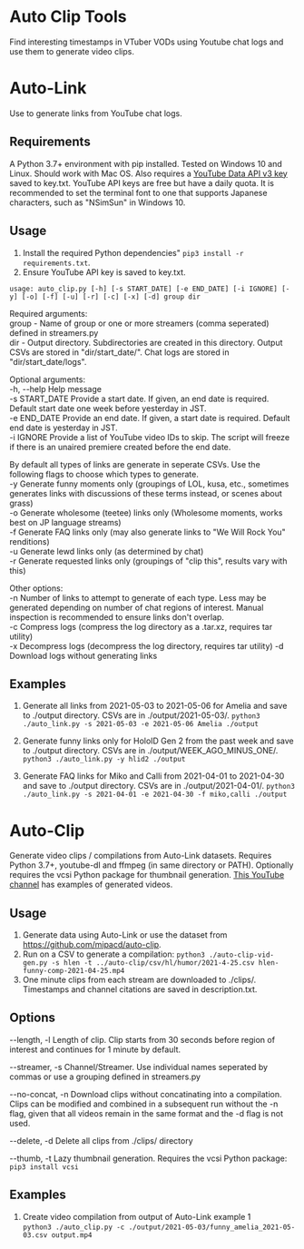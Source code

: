 # Auto Clip Tools

Find interesting timestamps in VTuber VODs using Youtube chat logs and use them to generate video clips.  

# Auto-Link

Use to generate links from YouTube chat logs.

## Requirements
A Python 3.7+ environment with pip installed. Tested on Windows 10 and Linux. Should work with Mac OS.
 Also requires a [YouTube Data API v3 key](https://developers.google.com/youtube/registering_an_application) saved to key.txt. YouTube API keys are free but have a daily quota.
 It is recommended to set the terminal font to one that supports Japanese characters, such as "NSimSun" in Windows 10.  

## Usage
1. Install the required Python dependencies" `pip3 install -r requirements.txt`.  
2. Ensure YouTube API key is saved to key.txt.  

`usage: auto_clip.py [-h] [-s START_DATE] [-e END_DATE] [-i IGNORE] [-y] [-o] [-f] [-u] [-r] [-c] [-x] [-d] group dir`  

Required arguments:  
group - Name of group or one or more streamers (comma seperated) defined in streamers.py  
dir - Output directory. Subdirectories are created in this directory. Output CSVs are stored in "dir/start_date/". Chat logs are stored in "dir/start_date/logs".  

Optional arguments:  
-h, --help Help message  
-s START_DATE Provide a start date. If given, an end date is required. Default start date one week before yesterday in JST.  
-e END_DATE Provide an end date. If given, a start date is required. Default end date is yesterday in JST.  
-i IGNORE Provide a list of YouTube video IDs to skip. The script will freeze if there is an unaired premiere created before the end date.  

By default all types of links are generate in seperate CSVs. Use the following flags to choose which types to generate.  
-y Generate funny moments only (groupings of LOL, kusa, etc., sometimes generates links with discussions of these terms instead, or scenes about grass)  
-o Generate wholesome (teetee) links only (Wholesome moments, works best on JP language streams)  
-f Generate FAQ links only (may also generate links to "We Will Rock You" renditions)  
-u Generate lewd links only (as determined by chat)  
-r Generate requested links only (groupings of "clip this", results vary with this)

Other options:  
-n Number of links to attempt to generate of each type. Less may be generated depending on number of chat regions of interest. Manual inspection is recommended to ensure links don't overlap.  
-c Compress logs (compress the log directory as a .tar.xz, requires tar utility)  
-x Decompress logs (decompress the log directory, requires tar utility)
-d Download logs without generating links

## Examples

1. Generate all links from 2021-05-03 to 2021-05-06 for Amelia and save to ./output directory. CSVs are in ./output/2021-05-03/.
`python3 ./auto_link.py -s 2021-05-03 -e 2021-05-06 Amelia ./output`

2. Generate funny links only for HoloID Gen 2 from the past week and save to ./output directory. CSVs are in ./output/WEEK_AGO_MINUS_ONE/.
`python3 ./auto_link.py -y hlid2 ./output`

3. Generate FAQ links for Miko and Calli from 2021-04-01 to 2021-04-30 and save to ./output directory. CSVs are in ./output/2021-04-01/.
`python3 ./auto_link.py -s 2021-04-01 -e 2021-04-30 -f miko,calli ./output`


# Auto-Clip
Generate video clips / compilations from Auto-Link datasets. Requires Python 3.7+, youtube-dl and ffmpeg (in same directory or PATH).
Optionally requires the vcsi Python package for thumbnail generation. [This YouTube channel](https://www.youtube.com/channel/UC6sfBMKXtwZBJ7j5WPyvf6g/videos) has examples of generated videos.

## Usage

1. Generate data using Auto-Link or use the dataset from https://github.com/mipacd/auto-clip.
2. Run on a CSV to generate a compilation: `python3 ./auto-clip-vid-gen.py -s hlen -t ../auto-clip/csv/hl/humor/2021-4-25.csv hlen-funny-comp-2021-04-25.mp4`
3. One minute clips from each stream are downloaded to ./clips/. Timestamps and channel citations are saved in description.txt.


## Options
--length, -l Length of clip. Clip starts from 30 seconds before region of interest and continues for 1 minute by default. 

--streamer, -s Channel/Streamer. Use individual names seperated by commas or use a grouping defined in streamers.py  

--no-concat, -n Download clips without concatinating into a compilation. Clips can be modified and combined in a subsequent run without the -n flag, given that all videos remain in the same format and the -d flag is not used.  

--delete, -d Delete all clips from ./clips/ directory  

--thumb, -t Lazy thumbnail generation. Requires the vcsi Python package: `pip3 install vcsi`  

## Examples

1. Create video compilation from output of Auto-Link example 1  
`python3 ./auto_clip.py -c ./output/2021-05-03/funny_amelia_2021-05-03.csv output.mp4`
